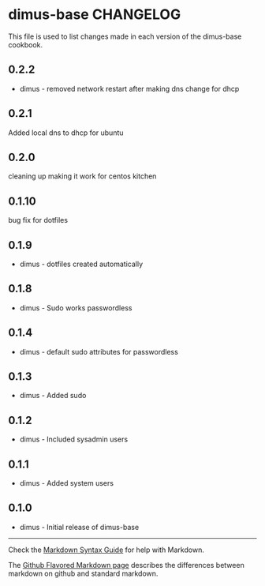 dimus-base CHANGELOG
====================

This file is used to list changes made in each version of the dimus-base cookbook.

0.2.2
-----
- dimus - removed network restart after making dns change for dhcp

0.2.1
-----
Added local dns to dhcp for ubuntu

0.2.0
-----
cleaning up making it work for centos kitchen

0.1.10
------
bug fix for dotfiles

0.1.9
-----
- dimus - dotfiles created automatically

0.1.8
-----
- dimus - Sudo works passwordless

0.1.4
-----
- dimus - default sudo attributes for passwordless

0.1.3
-----
- dimus - Added sudo

0.1.2
-----
- dimus - Included sysadmin users

0.1.1
-----
- dimus - Added system users

0.1.0
-----
- dimus - Initial release of dimus-base

- - -
Check the [Markdown Syntax Guide](http://daringfireball.net/projects/markdown/syntax) for help with Markdown.

The [Github Flavored Markdown page](http://github.github.com/github-flavored-markdown/) describes the differences between markdown on github and standard markdown.
